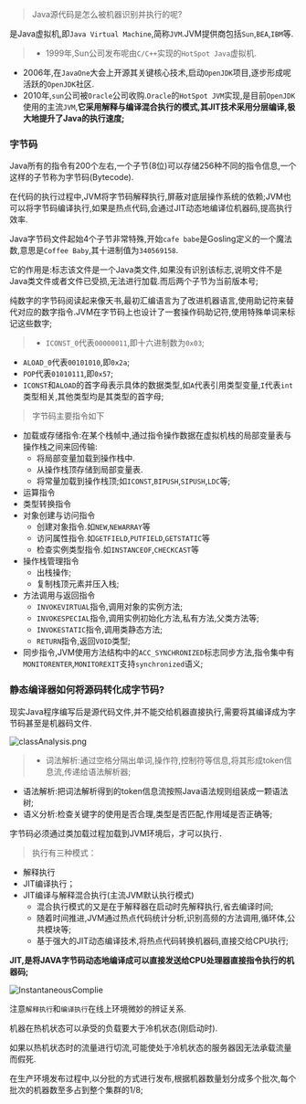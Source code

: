 >Java源代码是怎么被机器识别并执行的呢?

是Java虚拟机,即`Java Virtual Machine`,简称`JVM`.JVM提供商包括`Sun`,`BEA`,`IBM`等.

>+ 1999年,Sun公司发布呢由`C/C++`实现的`HotSpot Java`虚拟机.
+ 2006年,在`JavaOne`大会上开源其关键核心技术,启动`OpenJDK`项目,逐步形成呢活跃的`OpenJDK`社区.
+ 2010年,`sun`公司被`Oracle`公司收购.`Oracle`的`HotSpot JVM`实现,是目前`OpenJDK`使用的主流`JVM`,**它采用解释与编译混合执行的模式,其JIT技术采用分层编译,极大地提升了Java的执行速度;**


### 字节码

Java所有的指令有200个左右,一个子节(8位)可以存储256种不同的指令信息,一个这样的子节称为字节码(Bytecode).

在代码的执行过程中,JVM将字节码解释执行,屏蔽对底层操作系统的依赖;JVM也可以将字节码编译执行,如果是热点代码,会通过JIT动态地编译位机器码,提高执行效率.

Java字节码文件起始4个子节非常特殊,开始`cafe babe`是Gosling定义的一个魔法数,意思是`Coffee Baby`,其十进制值为`340569158`.

它的作用是:标志该文件是一个Java类文件,如果没有识别该标志,说明文件不是Java类文件或者文件已受损,无法进行加载.而后两个子节为当前版本号;

纯数字的字节码阅读起来像天书,最初汇编语言为了改进机器语言,使用助记符来替代对应的数字指令.JVM在字节码上也设计了一套操作码助记符,使用特殊单词来标记这些数字;

>+ `ICONST_0`代表`00000011`,即十六进制数为`0x03`;
+ `ALOAD_0`代表`00101010`,即`0x2a`;
+ `POP`代表`01010111`,即`0x57`;
+ `ICONST`和`ALOAD`的首字母表示具体的数据类型,如`A`代表引用类型变量,`I`代表`int`类型相关,其他类型均是其类型的首字母;

>字节码主要指令如下
+ 加载或存储指令:在某个栈帧中,通过指令操作数据在虚拟机栈的局部变量表与操作栈之间来回传输:
  + 将局部变量加载到操作栈中.
  + 从操作栈顶存储到局部变量表.
  + 将常量加载到操作栈顶;如`ICONST`,`BIPUSH`,`SIPUSH`,`LDC`等;
+ 运算指令
+ 类型转换指令
+ 对象创建与访问指令
  + 创建对象指令.如`NEW`,`NEWARRAY`等
  + 访问属性指令.如`GETFIELD`,`PUTFIELD`,`GETSTATIC`等
  + 检查实例类型指令.如`INSTANCEOF`,`CHECKCAST`等
+ 操作栈管理指令
  + 出栈操作;
  + 复制栈顶元素并压入栈;
+ 方法调用与返回指令
  + `INVOKEVIRTUAL`指令,调用对象的实例方法;
  + `INVOKESPECIAL`指令,调用实例初始化方法,私有方法,父类方法等;
  + `INVOKESTATIC`指令,调用类静态方法;
  + `RETURN`指令,返回`VOID`类型;
+ 同步指令,JVM使用方法结构中的`ACC_SYNCHRONIZED`标志同步方法,指令集中有`MONITORENTER`,`MONITOREXIT`支持`synchronized`语义;

### 静态编译器如何将源码转化成字节码?

现实Java程序编写后是源代码文件,并不能交给机器直接执行,需要将其编译成为字节码甚至是机器码文件.

![classAnalysis.png](/images/classAnalysis.png)

>+ 词法解析:通过空格分隔出单词,操作符,控制符等信息,将其形成token信息流,传递给语法解析器;
+ 语法解析:把词法解析得到的token信息流按照Java语法规则组装成一颗语法树;
+ 语义分析:检查关键字的使用是否合理,类型是否匹配,作用域是否正确等;


字节码必须通过类加载过程加载到JVM环境后，才可以执行．

>执行有三种模式：
+ 解释执行
+ JIT编译执行；
+ JIT编译与解释混合执行(主流JVM默认执行模式)
  + 混合执行模式的又是在于解释器在启动时先解释执行,省去编译时间;
  + 随着时间推进,JVM通过热点代码统计分析,识别高频的方法调用,循环体,公共模块等;
  + 基于强大的JIT动态编译技术,将热点代码转换机器码,直接交给CPU执行;

**JIT,是将JAVA字节码动态地编译成可以直接发送给CPU处理器直接指令执行的机器码;**

![InstantaneousComplie](/images/InstantaneousComplie.png)

注意`解释执行`和`编译执行`在线上环境微妙的辨证关系.

机器在热机状态可以承受的负载要大于冷机状态(刚启动时).

如果以热机状态时的流量进行切流,可能使处于冷机状态的服务器因无法承载流量而假死.

在生产环境发布过程中,以分批的方式进行发布,根据机器数量划分成多个批次,每个批次的机器数至多占到整个集群的1/8;